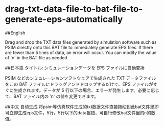 # drag-txt-data-file-to-bat-file-to-generate-eps-automatically
##English

Drag and drop the TXT data files generated by simulation software such as PSIM directly onto this BAT file to immediately generate EPS files. If there are fewer than 5 lines of data, an error will occur. You can modify the value of 'n' in the BAT file as needed.

##日本語
タイトル: シミュレーションデータを EPS ファイルに自動変換

PSIM などのシミュレーションソフトウェアで生成された TXT データファイルをこの BAT ファイルにドラッグアンドドロップするだけで、EPS ファイルがすぐに生成されます。データが 5 行以下の場合、エラーが発生します。必要に応じて、BAT ファイル内の 'n' の値を変更できます。

##中文
自动生成
将psim等仿真软件生成的txt数据文件直接拖动到此bat文件里即可立即生成eps文件，5行，5行以下的data报错，可自行修改bat文件里的n的数值。

